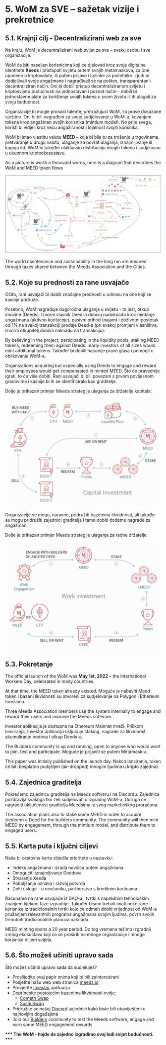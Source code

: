 # 5. WoM za SVE – sažetak vizije i prekretnice

## 5.1. Krajnji cilj - Decentralizirani web za sve

Na kraju, WoM je decentralizirani web svijet za sve – svaku osobu i sve organizacije.

WoM će biti naseljen korisnicima koji će djelovati kroz svoje digitalne identitete **Xeeds** i pristupati svijetu putem svojih metamaskova, za one upućene u kriptovalute, ili putem prijave i lozinke za početnike. Ljudi bi dodjeljivali svoje angažmane i nagrađivali se na pošten, transparentan i decentraliziran način. Oni bi dobili pristup decentraliziranom svijetu i kriptosvijetu budućnosti na jednostavan i poznat način - dobili bi jednostavne alate za korištenje svojih tokena u svom životu ili ih ulagali za svoju budućnost.

Organizacije bi mogle pronaći talente, pretražujući WoM, za prave dokazane vještine. Oni bi bili nagrađeni za svoje sudjelovanje u WoM-u, kovanjem tokena kroz angažman svojih korisnika (mintium model). No prije svega, koristi bi vidjeli kroz veću angažiranost i lojalnost svojih korisnika.

WoM bi imao vlastitu valutu **MEED** – koja bi bila tu za trošenje u trgovinama, pretvaranje u drugu valutu, ulaganje za povrat ulaganja, iznajmljivanje ili kupnju itd. WoM bi također olakšavao distribuciju drugih tokena i sudjelovao u ukupnom kriptoekosustavu.

As a picture is worth a thousand words, here is a diagram that describes the WoM and MEED token flows

![WoM i Meeds tokovi](en/img/wom-flows.png)

The world maintenance and sustainability in the long run are ensured through taxes shared between the Meeds Association and the Cities.

## 5.2. Koje su prednosti za rane usvajače

Očito, rani usvajači bi dobili značajne prednosti u odnosu na one koji se kasnije pridruže.

Posebno, WoM nagrađuje dugoročna ulaganja u svijetu - to jest, otkup imovine (Deeds). Izvorni vlasnik Deed-a dobiva nadoknadu kroz mintanje angažmana (aktivno korištenje), pasivni prihod (najam) i doživotni postotak od 1% na svakoj transakciji prodaje Deed-a (pri svakoj promjeni vlasništva, izvorni otkupitelj dobiva naknadu na transakciju).

By believing in the project, participating in the liquidity pools, staking MEED tokens, redeeming them against Deeds...early investors of all sizes would mint additional tokens. Također bi dobili najranije pravo glasa i pomogli u oblikovanju WoM-a.

Organizations acquiring but especially using Deeds to engage and reward their employees would get compensated in minted MEED. Što će pravednije igrati, to će više dobiti. Rani usvajači bi bili povezani s prvom povijesnom gradovima i kasnije bi ih se identificiralo kao graditelje.

Dolje je prikazan primjer Meeds strategije ulaganja za držatelje kapitala:

![Meeds investicijska strategija za vlasnike kapitala](en/img/invest-capital.png)

Organizacije se mogu, naravno, pridružiti bazenima likvidnosti, ali također se mogu pridružiti zajednici graditelja i tamo dobiti dodatne nagrade za angažman.

Dolje je prikazan primjer Meeds strategije ulaganja za radne držatelje:

![Meeds investicijska strategija za zaposlenike](en/img/invest-work.png)

## 5.3. Pokretanje

The official launch of the WoM was **May 1st, 2022** – the International Workers Day, celebrated in many countries.

At that time, the MEED token already existed. Moguće je nabaviti Meed token i bazeni likvidnosti su otvoreni za sudjelovanje na Polygon i Ethereum mrežama.

Three Meeds Association members use the system internally to engage and reward their users and improve the Meeds software.

Investor aplikacija je dostupna na Ethereum Mainnet mreži. Prilikom lansiranja, Investor aplikacija uključuje staking, nagrade za likvidnost, akumuliranje bodova i otkup Deeds-a.

The Builders community is up and running, open to anyone who would want to join, test and participate. Moguće je prijaviti se putem Metamask-a.

This paper was initially published on the launch day. Nakon lansiranja, token će biti besplatno podijeljen (air-dropped) mnogim ljudima u kripto zajednici.

## 5.4. Zajednica graditelja

Pokrećemo zajednicu graditelja na Meeds softveru i na Discordu. Zajednica pozdravlja svakoga tko želi sudjelovati u izgradnji WoM-a. Udruga će nagraditi uključenost graditelja Meedsima iz svog marketinškog proračuna.

The association plans also to stake some MEED in order to acquire (redeem) a Deed for the builders community. The community will then mint MEED by engagement, through the mintium model, and distribute them to engaged users.

## 5.5. Karta puta i ključni ciljevi

Naša bi cestovna karta slijedila prioritete u nastavku:

- Indeks angažmana i izrada novčića putem angažmana
- Omogućiti iznajmljivanje Deedova
- Stvaranje Xeeda
- Poboljšanje oznaka i razvoj potvrda
- DeFi usluge - u novčaniku, partnerstvo s kreditnim karticama

Računamo na rane usvajače iz DAO-a i tvrtki s naprednim tehnološkim znanjem tijekom faze izgradnje. Također bismo trebali imati neke rane korisnike iz tradicionalnih tvrtki koje će odmah dobiti vrijednost od WoM-a pružanjem relevantnih programa angažmana svojim ljudima, povrh svojih trenutnih tradicionalnih planova naknada.

MEED minting spans a 20 year period. Do tog vremena težimo izgradnji zrelog ekosustava koji će se proširiti na mnoge organizacije i mnoge korisnike diljem svijeta.

## 5.6. Što možeš učiniti upravo sada

Što možeš učiniti upravo sada da sudjeluješ?

- Proslijedite ovaj papir onima koji bi bili zainteresirani
- Posjetite našu web web stranica [meeds.io](https://www.meeds.io/)
- Provjerite [Investor](https://meeds.io/investors) aplikaciju
- Doprinesite postojećim bazenima likvidnosti ovdje:
  - [Cometh Swap](https://swap.cometh.io/)
  - [Sushi Swap](https://sushi.com)
- Pridružite se našoj [Discord](https://discord.com/invite/hAuADSq3) zajednici kako biste bili obaviješteni o najnovijim događajima
- Join our [Builders](https://meeds.io/builders) community to test the Meeds software, engage and earn some MEED engagement rewards

**\*\*\* The WoM - hajde da zajedno izgradimo ovaj ludi svijet budućnosti. \*\*\***